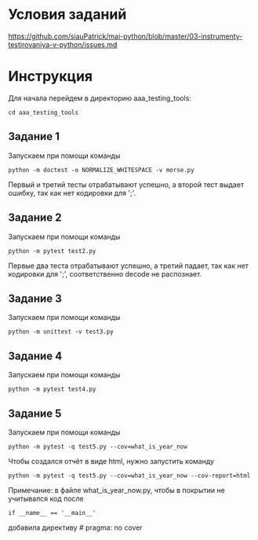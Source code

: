 # Условия заданий 
https://github.com/siauPatrick/mai-python/blob/master/03-instrumenty-testirovaniya-v-python/issues.md
# Инструкция

Для начала перейдем в директорию aaa_testing_tools:

```
cd aaa_testing_tools
```

## Задание 1

Запускаем при помощи команды

```
python -m doctest -o NORMALIZE_WHITESPACE -v morse.py
```

Первый и третий тесты отрабатывают успешно, а второй тест выдает ошибку, так как нет кодировки для ';'.

## Задание 2

Запускаем при помощи команды

```
python -m pytest test2.py
```
Первые два теста отрабатывают успешно, а третий падает, так как нет кодировки для ';', соответственно decode не распознает.


## Задание 3

Запускаем при помощи команды

```
python -m unittest -v test3.py
```

## Задание 4

Запускаем при помощи команды

```
python -m pytest test4.py
```

## Задание 5

Запускаем при помощи команды

```
python -m pytest -q test5.py --cov=what_is_year_now
```

Чтобы создался отчёт в виде html, нужно запустить команду

```
python -m pytest -q test5.py --cov=what_is_year_now --cov-report=html
```

Примечание: в файле what_is_year_now.py, чтобы в покрытии не учитывался код после 
```
if __name__ == '__main__'
```
 добавила директиву # pragma: no cover
